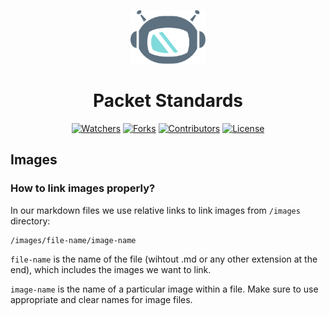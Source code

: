 <!--- HTML markdown to center the headline --->
<p align="center">
    <img alt="packetbot" src="images/packetbot.png" width="120px" />
    <h1 align="center"> Packet Standards </h1>
</p>

<!--- Badges ---> 
<p align="center">
	<a href="https://github.com/packethost/docs/watchers"><img src="https://img.shields.io/github/watchers/packethost/docs?color=success" alt="Watchers"/></a>
    <a href="https://github.com/packethost/docs/network/members"><img src="https://img.shields.io/github/forks/packethost/docs?color=success" alt="Forks"/></a>
    <a href="https://github.com/packethost/docs/graphs/contributors"><img src="https://img.shields.io/github/contributors/packethost/docs?color=success" alt="Contributors"/></a>
    <a href="https://github.com/packethost/docs/blob/master/LICENSE.md"><img src="https://img.shields.io/github/license/packethost/docs?color=success" alt="License"/></a>
    
</p>

<!--Images-->
## Images

### How to link images properly?

In our markdown files we use relative links to link images from `/images` directory:

```
/images/file-name/image-name
```

`file-name` is the name of the file (wihtout .md or any other extension at the end), which includes the images we want to link.

`image-name` is the name of a particular image within a file. Make sure to use appropriate and clear names for image files. 